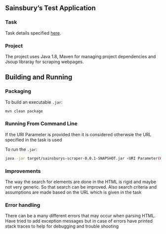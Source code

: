 ## Sainsbury’s Test Application 

### Task 

Task details specified [here](https://jsainsburyplc.github.io/serverside-test/).

### Project 

The project uses Java 1.8, Maven for managing project dependencies and Jsoup libraray for scraping webpages.


## Building and Running


### Packaging

To build an executable `.jar`:

```bash
mvn clean package
```

### Running From Command Line

If the URI Parameter is provided then it is considered otherwsie the URL specified in the task is used

To run the `.jar`:

```bash
java -jar target/sainsburys-scraper-0.0.1-SNAPSHOT.jar <URI Parameter(Optional)>
```

### Improvements

The way the search for elements are done in the HTML is rigid and maybe not very generic. So that search can be improved. Also search criteria and assumptions are made based on the URL which is given in the task 

### Error handling

There can be a many different errors that may occur when parsing HTML. Have tried to add exception messages but in case of errors have printed stack traces to help for debugging and trouble shooting



